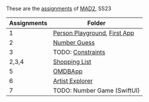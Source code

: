 These are the [assignments](https://gitlab.mi.hdm-stuttgart.de/mad2/mad2-ss23/fs146) of [MAD2](https://mad2.pages.mi.hdm-stuttgart.de/), SS23

| Assignments | Folder                                      |
|-------------|---------------------------------------------|
| 1           | [Person Playground](./Person), [First App](./First%20App)      |
| 2           | [Number Guess](./Number%20Guess)      |
| 3           | TODO: [Constraints](./Constraints)          |
| 2,3,4       | [Shopping List](./Shopping%20List)          |
| 5           | [OMDBApp](./OMDBApp)                        |
| 6           | [Artist Explorer](./Artist%20Explorer)      |
| 7           | TODO: Number Game (SwiftUI)                 |
